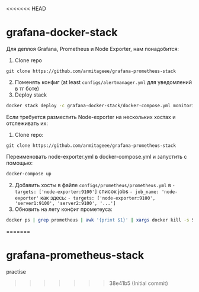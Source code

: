 <<<<<<< HEAD
# grafana-docker-stack

Для деплоя Grafana, Prometheus и Node Exporter, нам понадобится:
1. Clone repo
```
git clone https://github.com/armitageee/grafana-prometheus-stack
```
2. Поменять конфиг (at least `configs/alertmanager.yml` для уведомлений в тг боте)
3. Deploy stack
```bash
docker stack deploy -c grafana-docker-stack/docker-compose.yml monitoring
```


Если требуется разместить Node-exporter на нескольких хостах и отслеживать их:
1. Clone repo:
```
git clone https://github.com/armitageee/grafana-prometheus-stack

```
Переименовать node-exporter.yml в docker-compose.yml и запустить с помощью:
```bash
docker-compose up 
```
2. Добавить хосты в файле  `configs/prometheus/prometheus.yml` в `- targets: ['node-exporter:9100']` список jobs `- job_name: 'node-exporter'` как здесь: `- targets: ['node-exporter:9100', 'server1:9100', 'server2:9100', '...']`
3. Обновить на лету конфиг прометеуса:
```bash
docker ps | grep prometheus | awk '{print $1}' | xargs docker kill -s SIGHUP
```
=======
# grafana-prometheus-stack
practise
>>>>>>> 38e41b5 (Initial commit)
